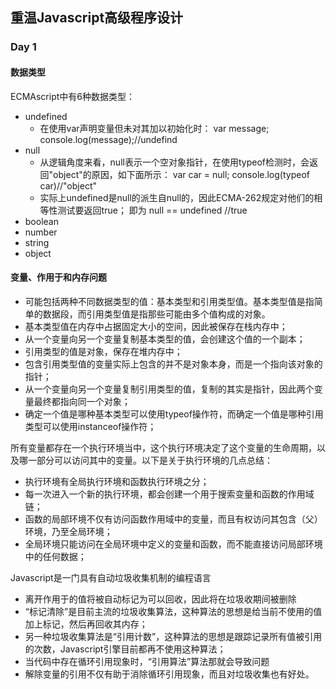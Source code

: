 
## 重温Javascript高级程序设计

### Day 1

#### 数据类型
ECMAscript中有6种数据类型：

- undefined
  - 在使用var声明变量但未对其加以初始化时：
        var message;
        console.log(message);//undefind
- null
  - 从逻辑角度来看，null表示一个空对象指针，在使用typeof检测时，会返回"object"的原因，如下面所示：
        var car = null;
        console.log(typeof car)//"object"
  - 实际上undefined是null的派生自null的，因此ECMA-262规定对他们的相等性测试要返回true；
    即为 null == undefined //true
- boolean
- number
- string
- object

#### 变量、作用于和内存问题

- 可能包括两种不同数据类型的值：基本类型和引用类型值。基本类型值是指简单的数据段，而引用类型值是指那些可能由多个值构成的对象。
- 基本类型值在内存中占据固定大小的空间，因此被保存在栈内存中；
- 从一个变量向另一个变量复制基本类型的值，会创建这个值的一个副本；
- 引用类型的值是对象，保存在堆内存中；
- 包含引用类型值的变量实际上包含的并不是对象本身，而是一个指向该对象的指针；
- 从一个变量向另一个变量复制引用类型的值，复制的其实是指针，因此两个变量最终都指向同一个对象；
- 确定一个值是哪种基本类型可以使用typeof操作符，而确定一个值是哪种引用类型可以使用instanceof操作符；

所有变量都存在一个执行环境当中，这个执行环境决定了这个变量的生命周期，以及哪一部分可以访问其中的变量。以下是关于执行环境的几点总结：

- 执行环境有全局执行环境和函数执行环境之分；
- 每一次进入一个新的执行环境，都会创建一个用于搜索变量和函数的作用域链；
- 函数的局部环境不仅有访问函数作用域中的变量，而且有权访问其包含（父）环境，乃至全局环境；
- 全局环境只能访问在全局环境中定义的变量和函数，而不能直接访问局部环境中的任何数据；

Javascript是一门具有自动垃圾收集机制的编程语言

- 离开作用于的值将被自动标记为可以回收，因此将在垃圾收期间被删除
- “标记清除”是目前主流的垃圾收集算法，这种算法的思想是给当前不使用的值加上标记，然后再回收其内存；
- 另一种垃圾收集算法是“引用计数”，这种算法的思想是跟踪记录所有值被引用的次数，Javascript引擎目前都再不使用这种算法；
- 当代码中存在循环引用现象时，“引用算法”算法那就会导致问题
- 解除变量的引用不仅有助于消除循环引用现象，而且对垃圾收集也有好处。


